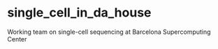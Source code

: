 # single_cell_in_da_house
Working team on single-cell sequencing at Barcelona Supercomputing Center
